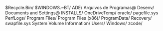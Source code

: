 $Recycle.Bin/
$WINDOWS.~BT/
ADE/
Arquivos de Programas@
Desenv/
Documents and Settings@
INSTALLS/
OneDriveTemp/
oracle/
pagefile.sys
PerfLogs/
Program Files/
Program Files (x86)/
ProgramData/
Recovery/
swapfile.sys
System Volume Information/
Users/
Windows/
zcode/
